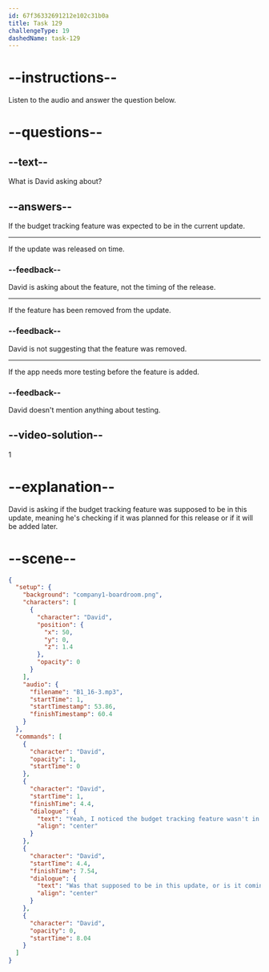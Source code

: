 ```yaml
---
id: 67f36332691212e102c31b0a
title: Task 129
challengeType: 19
dashedName: task-129
---
```


<!-- (Audio) David: Yeah, I noticed the budget tracking feature wasn't in the latest build. Was that supposed to be in this update, or is it coming later? -->

# --instructions--

Listen to the audio and answer the question below.

# --questions--

## --text--

What is David asking about?

## --answers--

If the budget tracking feature was expected to be in the current update.

---

If the update was released on time.

### --feedback--

David is asking about the feature, not the timing of the release.

---

If the feature has been removed from the update.

### --feedback--

David is not suggesting that the feature was removed.

---

If the app needs more testing before the feature is added.

### --feedback--

David doesn't mention anything about testing.

## --video-solution--

1

# --explanation--

David is asking if the budget tracking feature was supposed to be in this update, meaning he's checking if it was planned for this release or if it will be added later.

# --scene--

```json
{
  "setup": {
    "background": "company1-boardroom.png",
    "characters": [
      {
        "character": "David",
        "position": {
          "x": 50,
          "y": 0,
          "z": 1.4
        },
        "opacity": 0
      }
    ],
    "audio": {
      "filename": "B1_16-3.mp3",
      "startTime": 1,
      "startTimestamp": 53.86,
      "finishTimestamp": 60.4
    }
  },
  "commands": [
    {
      "character": "David",
      "opacity": 1,
      "startTime": 0
    },
    {
      "character": "David",
      "startTime": 1,
      "finishTime": 4.4,
      "dialogue": {
        "text": "Yeah, I noticed the budget tracking feature wasn't in the latest build.",
        "align": "center"
      }
    },
    {
      "character": "David",
      "startTime": 4.4,
      "finishTime": 7.54,
      "dialogue": {
        "text": "Was that supposed to be in this update, or is it coming later?",
        "align": "center"
      }
    },
    {
      "character": "David",
      "opacity": 0,
      "startTime": 8.04
    }
  ]
}
```

